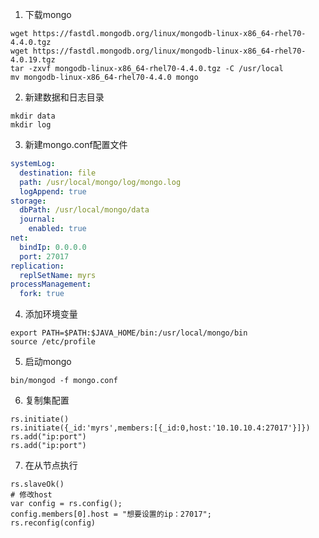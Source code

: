 1. 下载mongo

```shell
wget https://fastdl.mongodb.org/linux/mongodb-linux-x86_64-rhel70-4.4.0.tgz
wget https://fastdl.mongodb.org/linux/mongodb-linux-x86_64-rhel70-4.0.19.tgz
tar -zxvf mongodb-linux-x86_64-rhel70-4.4.0.tgz -C /usr/local
mv mongodb-linux-x86_64-rhel70-4.4.0 mongo
```

2. 新建数据和日志目录

```shell
mkdir data
mkdir log
```

3. 新建mongo.conf配置文件

```yaml
systemLog:
  destination: file
  path: /usr/local/mongo/log/mongo.log
  logAppend: true
storage:
  dbPath: /usr/local/mongo/data
  journal:
    enabled: true
net:
  bindIp: 0.0.0.0
  port: 27017
replication:
  replSetName: myrs
processManagement:
  fork: true
```

4. 添加环境变量

```shell
export PATH=$PATH:$JAVA_HOME/bin:/usr/local/mongo/bin
source /etc/profile
```

5. 启动mongo

```shell
bin/mongod -f mongo.conf 
```

6. 复制集配置

```
rs.initiate()
rs.initiate({_id:'myrs',members:[{_id:0,host:'10.10.10.4:27017'}]}) 
rs.add("ip:port")
rs.add("ip:port")
```

7. 在从节点执行

```shell
rs.slaveOk()
# 修改host
var config = rs.config();
config.members[0].host = "想要设置的ip：27017";
rs.reconfig(config)
```

